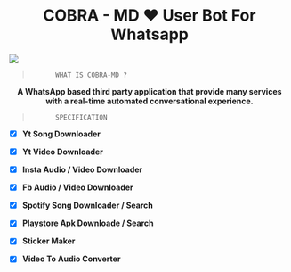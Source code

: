 <h1 align="center"> COBRA - MD  ❤️ User Bot For Whatsapp </h1>
<img src="https://i.hizliresim.com/9tg3x8j.jpg">

>           WHAT IS COBRA-MD ?

<p align ="center"><b> A WhatsApp based third party application that provide many services with a real-time automated conversational experience. </b></p>

>           SPECIFICATION

- [x] <b>Yt Song Downloader</b>
- [x] <b>Yt Video Downloader</b>
- [x] <b>Insta Audio / Video Downloader</b>
- [x] <b>Fb Audio / Video Downloader</b>
- [x] <b>Spotify Song Downloader /  Search</b>
- [x] <b>Playstore Apk Downloade /  Search</b>
- [x] <b>Sticker Maker</b>
- [x] <b>Video To Audio Converter</b>




